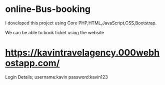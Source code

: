 # online-Bus-booking
I doveloped this project using Core PHP,HTML,JavaScript,CSS,Bootstrap.

We can be able to book ticket using the website

# https://kavintravelagency.000webhostapp.com/

Login Details;
username:kavin
password:kavin123





